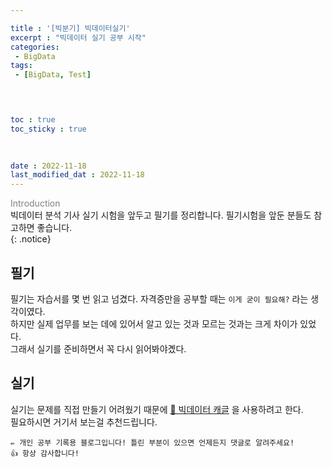 ```yaml
---

title : '[빅분기] 빅데이터실기' 
excerpt : "빅데이터 실기 공부 시작"
categories: 
 - BigData
tags: 
 - [BigData, Test]


  

toc : true
toc_sticky : true 
 
 

date : 2022-11-18
last_modified_dat : 2022-11-18
---
```

<span style='color:gray'>Introduction<br></span>
빅데이터 분석 기사 실기 시험을 앞두고 필기를 정리합니다. 필기시험을 앞둔 분들도 참고하면 좋습니다.<br>
{: .notice}

## 필기
필기는 자습서를 몇 번 읽고 넘겼다. 자격증만을 공부할 때는 `이게 굳이 필요해?` 라는 생각이였다.  
하지만 실제 업무를 보는 데에 있어서 알고 있는 것과 모르는 것과는 크게 차이가 있었다.  
그래서 실기를 준비하면서 꼭 다시 읽어봐야곘다.

## 실기
실기는 문제를 직접 만들기 어려웠기 때문에  [🔗 빅데이터 캐글](https://www.kaggle.com/datasets/agileteam/bigdatacertificationkr) 을 사용하려고 한다.  
필요하시면 거기서 보는걸 추천드립니다.

```
✏️ 개인 공부 기록용 블로그입니다! 틀린 부분이 있으면 언제든지 댓글로 알려주세요!
👍 항상 감사합니다!
```
